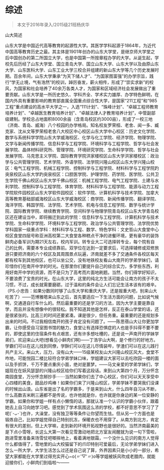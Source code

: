 
# 综述  

> 本文于2016年录入/2015级21班杨庆华

山大简述  

山东大学是中国近代高等教育的起源性大学。其医学学科起源于1864年，为近代中国高等教育历史之最。其主体是1901年创办的山东大学堂，是继京师大学堂之后中国创办的第二所国立大学，也是中国第一所按章程办学的大学。从诞生起，学校先后历经了山东大学堂、国立青岛大学、国立山东大学、山东大学以及由原山东大学、山东医科大学、山东工业大学三校合并组建的新山东大学等几个历史发展时期。百余年间，山东大学秉承“为天下储人才”、“为国家图富强”的办学宗旨，践行“学无止境，气有浩然”的校训，踔厉奋发，薪火相传，形成了“崇实求新”的校风，为国家和社会培养了40余万各类人才，为国家和区域经济社会发展做出了重要贡献。山东大学是一所历史悠久、学科齐全、学术实力雄厚、办学特色鲜明，在国内外具有重要影响的教育部直属全国重点综合性大学，是国家“211工程”和“985工程”重点建设的高水平大学之一，入选“111计划”、“珠峰计划”、“卓越工程师教育培养计划”、“卓越医生教育培养计划”、“卓越法律人才教育培养计划”，中管副部级建制。学校总占地面积8000余亩（含青岛校区约3000亩），形成了一校三地（济南、青岛、威海）八个校园的办学格局。知名校友罗荣桓、老舍、闻一多、臧克家、沈从文等罗荣桓老舍八大校区中心校区山东大学中心校区：历史文化学院、数学与系统科学学院山东大学威海校区、化学与化工学院、经济学院、物理学院、文学与新闻传播学院、信息科学与工程学院、环境科学与工程学院、哲学与社会发展学院、晶体材料研究所、管理学院、环境研究学院、生命科学学院、哲学与社会发展学院、马克思主义学院、国际教育学院洪家楼校区山东大学洪家楼校区：政治学与公共管理学院、艺术学院、外语学院、法学院兴隆山校区山东大学兴隆山校区：电气工程学院、机械工程学院、控制科学与工程学院、材料科学与工程学院趵突泉校区山东大学趵突泉校区：口腔医学院、护理学院、药学院、医学院、公共卫生学院千佛山校区山东大学千佛山校区：机械工程学院、电气工程学院、土建与水利学院、控制科学与工程学院、体育学院、材料科学与工程学院、能源与动力工程学院软件园校区山东大学软件园校区：软件学院、计算机科学与技术学院、加拿大高等教育基础部威海校区山东大学威海校区：商学院、新闻传播学院、翻译学院、海洋学院、韩国学院、法学院、艺术学院、机电与信息工程学院、数学与统计学院、国际教育学院、继续教育学院、空间科学与物理学院青岛校区山东大学青岛校区还在建设当中，即将搬迁到此的学院：信息科学与工程学院、计算机科学与技术学院、生命科学学院、环境科学与工程学院、政治学与公共管理学院、法学院优势学科国家一级重点学科：材料科学与工程、数学、特色学科：文史哲山大食堂中心校区食堂四层号称亚洲高校第二大食堂各种糕点干净的进餐环境，更有豪华的装饰鲜肉必备军训为期21天左右，校内军训。转专业大二可选择转专业，每个院有自己的比例，需要本专业成绩靠前。双学位在达到一定要求后，可选择辅修或双修旅游只要把济南的六个校区及其周围景点玩遍，济南就差不多了交通条件各校区每天都有校车到其他校区，也可以坐公交，没有地铁校友看山大南开的学弟学妹们，请珍惜你们在南开中学的时光。在那里你们要提升自己的综合实力，多学些东西，利用好南开中学的资源，而不是只为了高考而片面地刷题。当然，你们得学好知识，不要浪费了宝贵的时光。在山东大学，这里的纯北方生活可能会让南方的孩子不太习惯，不过，成长就需要磨砺，过于温和的条件会让人们忘记生活本该有的艰辛。（PS.小忠告：如果分数同时够了山东大学和重庆大学，还是报重大吧，别来山大吃苦了）——范博雅嗯来山东之后，首先要适应一下生活方面的问题，比如说气候啊，交通道自行车什么的。然后最重要的还是学习的方法，因为大学主要是靠自学，而且并没有想像中的很轻松。我不知道其他是怎样，反正在泰山学堂的话，还是很紧张的。比高三的时间还要紧凑。课是很少，但任务重。最重要的还是规划多出来的时间。不过我相信南开的孩子肯定没有问题了。——陈思蓓山大让你更加学霸，让你感受自习室图书馆的魅力，食堂让有选择恐惧症的人也是手抖得不要不要的，即使这里的住宿条件有点艰苦，还有许多想吐槽的，还是说一声南开的学妹学弟们，欢迎来山大吧(想看见小鲜肉们啊)——丁浩宇山大啊，是个修行的好地方。学霸们可以在这儿找到同僚，学酥们可以在这儿尽情装哔，学渣们可以在这儿践行共产主义。来山大，压力，没有山大——15级某校友山大兴隆山校区风大，食堂不咋地，可能悦园二楼比较符合学弟学妹口味，学姐建议大家可以去吃欣园一楼的面以及手抓饼，千万不要点重庆小面，绝对是噩梦。——马文亲爱的学弟学妹们，学姐现在在妖风瑟瑟的兴隆山校区给你们写着这段话。来到山大第四个月，万分怀念南园食堂，万分怀念掰抄手⋯⋯当然如果你们去了中心校区，你们可以天天享受中心四楼的美食，甜品炒鸡棒！如果你们来了兴隆山校区，学弟学妹不要哭我们没课的时候出山浪。山东省是出了名的学霸多，于是来到山大，什么四年自习从不断，什么高数吉米刷三遍都不是传说，也许他就是你，也许就是你身边的某一位安静的学霸。如果你和学姐一样有点小懒惰的话，那就认准一个认识的学霸小伙伴，跟着她去上自习向她学习吧。感觉到了学术氛围这么浓的学校，都不好意思不学习了了呢(´･ᴗ･`)也许，大澡堂，没有独卫等等条件让你望而生怯。但从另一个方面也是锻炼自己，比如学姐觉得自己特别抗冻，保暖衣也不用穿了。从南方到北方，肯定有很大的差别，但上大学嘛，走到新的环境开拓视野也是很好的。当然济南最美的是下点小雪呀，长这么大第一次看见雪激动地把北方室友闹醒就为说一句下雪啦，跑进雪里准备来场雪仗吧唧摔地上，看着满地银霜，一个没什么见识的南方人觉得什么都值得了，雪地里的山大校猫留下的爪印特别可爱最后，无论学弟学妹们进入怎么一所大学，大学生活怎么过还是自己说了算，外界因素只是小小的一部分，希望大家都能在大学里过得充实开心~o(〃'▽'〃)o等学姐被妖风吹成老腊肉，就能迎接你们，小鲜肉们到临啦～——  



